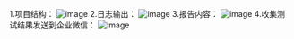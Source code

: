 1.项目结构：
![image](https://github.com/user-attachments/assets/3d07fb24-d305-4168-8d3c-f9bd2216218d)
2.日志输出：
![image](https://github.com/user-attachments/assets/c8992ca7-625d-4897-9687-2ea306eed7fb)
3.报告内容：
![image](https://github.com/user-attachments/assets/f71deb97-c884-4671-888b-0cf56c8b2b2d)
4.收集测试结果发送到企业微信：
![image](https://github.com/user-attachments/assets/c0e7d6d4-bf6f-4c8c-bcd5-2c3ac1357643)
